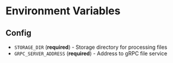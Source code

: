 # Environment Variables

## Config

 - `STORAGE_DIR` (**required**) - Storage directory for processing files
 - `GRPC_SERVER_ADDRESS` (**required**) - Address to gRPC file service


